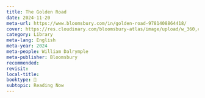 ```yaml
---
title: The Golden Road
date: 2024-11-20
meta-url: https://www.bloomsbury.com/in/golden-road-9781408864418/
cover: https://res.cloudinary.com/bloomsbury-atlas/image/upload/w_360,c_scale,dpr_1.5/jackets/9781408864418.jpg
category: Library
meta-lang: English
meta-year: 2024
meta-people: William Dalrymple
meta-publisher: Bloomsbury
recommended: 
revisit: 
local-title: 
booktype: 📖
subtopic: Reading Now
---
```

